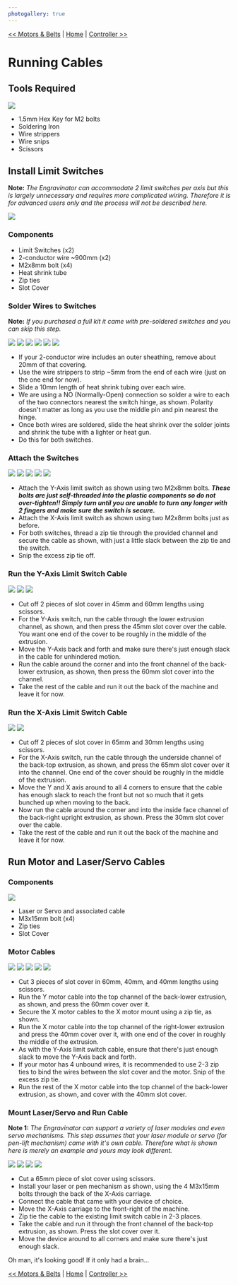 ```yaml
---
photogallery: true
---
```


[<< Motors & Belts](04.Motors_And_Belts.html) | [Home](/mk1/build/) | [Controller >>](06.Controller.html)

# Running Cables

## Tools Required

<a href="/mk1/img/build/089.jpg" data-imagelightbox="a"><img src="/mk1/img/build/thumb/089.jpg"></a>

-   1.5mm Hex Key for M2 bolts
-   Soldering Iron
-   Wire strippers
-   Wire snips
-   Scissors

## Install Limit Switches

**Note:** *The Engravinator can accommodate 2 limit switches per axis but this is largely unnecessary and requires more complicated wiring. Therefore it is for advanced users only and the process will not be described here.*

<a href="/mk1/img/build/090.jpg" data-imagelightbox="b"><img src="/mk1/img/build/thumb/090.jpg"></a>

### Components
-   Limit Switches (x2)
-   2-conductor wire ~900mm (x2)
-   M2x8mm bolt (x4)
-   Heat shrink tube
-   Zip ties
-   Slot Cover

### Solder Wires to Switches

**Note:** *If you purchased a full kit it came with pre-soldered switches and you can skip this step.*

<a href="/mk1/img/build/180.jpg" data-imagelightbox="z"><img src="/mk1/img/build/thumb/180.jpg"></a>
<a href="/mk1/img/build/181.jpg" data-imagelightbox="z"><img src="/mk1/img/build/thumb/181.jpg"></a>
<a href="/mk1/img/build/182.jpg" data-imagelightbox="z"><img src="/mk1/img/build/thumb/182.jpg"></a>
<a href="/mk1/img/build/183.jpg" data-imagelightbox="z"><img src="/mk1/img/build/thumb/183.jpg"></a>
<a href="/mk1/img/build/185.jpg" data-imagelightbox="z"><img src="/mk1/img/build/thumb/185.jpg"></a>
<a href="/mk1/img/build/186.jpg" data-imagelightbox="z"><img src="/mk1/img/build/thumb/186.jpg"></a>

-   If your 2-conductor wire includes an outer sheathing, remove about 20mm of that covering.
-   Use the wire strippers to strip ~5mm from the end of each wire (just on the one end for now).
-   Slide a 10mm length of heat shrink tubing over each wire.
-   We are using a NO (Normally-Open) connection so solder a wire to each of the two connectors nearest the switch hinge, as shown. Polarity doesn't matter as long as you use the middle pin and pin nearest the hinge.
-   Once both wires are soldered, slide the heat shrink over the solder joints and shrink the tube with a lighter or heat gun.
-   Do this for both switches.

### Attach the Switches

<a href="/mk1/img/build/091.jpg" data-imagelightbox="c"><img src="/mk1/img/build/thumb/091.jpg"></a>
<a href="/mk1/img/build/092.jpg" data-imagelightbox="c"><img src="/mk1/img/build/thumb/092.jpg"></a>
<a href="/mk1/img/build/093.jpg" data-imagelightbox="c"><img src="/mk1/img/build/thumb/093.jpg"></a>
<a href="/mk1/img/build/094.jpg" data-imagelightbox="c"><img src="/mk1/img/build/thumb/094.jpg"></a>
<a href="/mk1/img/build/095.jpg" data-imagelightbox="c"><img src="/mk1/img/build/thumb/095.jpg"></a>

-   Attach the Y-Axis limit switch as shown using two M2x8mm bolts. __*These bolts are just self-threaded into the plastic components so do not over-tighten!! Simply turn until you are unable to turn any longer with 2 fingers and make sure the switch is secure.*__
-   Attach the X-Axis limit switch as shown using two M2x8mm bolts just as before.
-   For both switches, thread a zip tie through the provided channel and secure the cable as shown, with just a little slack between the zip tie and the switch.
-   Snip the excess zip tie off.

### Run the Y-Axis Limit Switch Cable

<a href="/mk1/img/build/096.jpg" data-imagelightbox="d"><img src="/mk1/img/build/thumb/096.jpg"></a>
<a href="/mk1/img/build/097.jpg" data-imagelightbox="d"><img src="/mk1/img/build/thumb/097.jpg"></a>
<a href="/mk1/img/build/098.jpg" data-imagelightbox="d"><img src="/mk1/img/build/thumb/098.jpg"></a>

-   Cut off 2 pieces of slot cover in 45mm and 60mm lengths using scissors.
-   For the Y-Axis switch, run the cable through the lower extrusion channel, as shown, and then press the 45mm slot cover over the cable. You want one end of the cover to be roughly in the middle of the extrusion.
-   Move the Y-Axis back and forth and make sure there's just enough slack in the cable for unhindered motion.
-   Run the cable around the corner and into the front channel of the back-lower extrusion, as shown, then press the 60mm slot cover into the channel.
-   Take the rest of the cable and run it out the back of the machine and leave it for now.

### Run the X-Axis Limit Switch Cable

<a href="/mk1/img/build/099.jpg" data-imagelightbox="e"><img src="/mk1/img/build/thumb/099.jpg"></a>
<a href="/mk1/img/build/100.jpg" data-imagelightbox="e"><img src="/mk1/img/build/thumb/100.jpg"></a>

-   Cut off 2 pieces of slot cover in 65mm and 30mm lengths using scissors.
-   For the X-Axis switch, run the cable through the underside channel of the back-top extrusion, as shown, and press the 65mm slot cover over it into the channel. One end of the cover should be roughly in the middle of the extrusion.
-   Move the Y and X axis around to all 4 corners to ensure that the cable has enough slack to reach the front but not so much that it gets bunched up when moving to the back.
-   Now run the cable around the corner and into the inside face channel of the back-right upright extrusion, as shown. Press the 30mm slot cover over the cable.
-   Take the rest of the cable and run it out the back of the machine and leave it for now.

## Run Motor and Laser/Servo Cables

### Components

<a href="/mk1/img/build/101.jpg" data-imagelightbox="f"><img src="/mk1/img/build/thumb/101.jpg"></a>

-   <span class="dot blue"></span> Laser or Servo and associated cable
-   <span class="dot green"></span> M3x15mm bolt (x4)
-   <span class="dot purple"></span> Zip ties
-   <span class="dot red"></span> Slot Cover

### Motor Cables

<a href="/mk1/img/build/102.jpg" data-imagelightbox="g"><img src="/mk1/img/build/thumb/102.jpg"></a>
<a href="/mk1/img/build/103.jpg" data-imagelightbox="g"><img src="/mk1/img/build/thumb/103.jpg"></a>
<a href="/mk1/img/build/104.jpg" data-imagelightbox="g"><img src="/mk1/img/build/thumb/104.jpg"></a>
<a href="/mk1/img/build/105.jpg" data-imagelightbox="g"><img src="/mk1/img/build/thumb/105.jpg"></a>
<a href="/mk1/img/build/106.jpg" data-imagelightbox="g"><img src="/mk1/img/build/thumb/106.jpg"></a>

-   Cut 3 pieces of slot cover in 60mm, 40mm, and 40mm lengths using scissors.
-   Run the Y motor cable into the top channel of the back-lower extrusion, as shown, and press the 60mm cover over it.
-   Secure the X motor cables to the X motor mount using a zip tie, as shown.
-   Run the X motor cable into the top channel of the right-lower extrusion and press the 40mm cover over it, with one end of the cover in roughly the middle of the extrusion.
-   As with the Y-Axis limit switch cable, ensure that there's just enough slack to move the Y-Axis back and forth.
-   If your motor has 4 unbound wires, it is recommended to use 2-3 zip ties to bind the wires between the slot cover and the motor. Snip of the excess zip tie.
-   Run the rest of the X motor cable into the top channel of the back-lower extrusion, as shown, and cover with the 40mm slot cover.

### Mount Laser/Servo and Run Cable

**Note 1:** *The Engravinator can support a variety of laser modules and even servo mechanisms. This step assumes that your laser module or servo (for pen-lift mechanism) came with it's own cable. Therefore what is shown here is merely an example and yours may look different.*

<a href="/mk1/img/build/107.jpg" data-imagelightbox="h"><img src="/mk1/img/build/thumb/107.jpg"></a>
<a href="/mk1/img/build/108.jpg" data-imagelightbox="h"><img src="/mk1/img/build/thumb/108.jpg"></a>
<a href="/mk1/img/build/109.jpg" data-imagelightbox="h"><img src="/mk1/img/build/thumb/109.jpg"></a>
<a href="/mk1/img/build/110.jpg" data-imagelightbox=""><img src="/mk1/img/build/thumb/110.jpg"></a>

-   Cut a 65mm piece of slot cover using scissors.
-   Install your laser or pen mechanism as shown, using the 4 M3x15mm bolts through the back of the X-Axis carriage.
-   Connect the cable that came with your device of choice.
-   Move the X-Axis carriage to the front-right of the machine.
-   Zip tie the cable to the existing limit switch cable in 2-3 places.
-   Take the cable and run it through the front channel of the back-top extrusion, as shown. Press the slot cover over it.
-   Move the device around to all corners and make sure there's just enough slack.

Oh man, it's looking good! If it only had a brain...

[<< Motors & Belts](04.Motors_And_Belts.html) | [Home](/mk1/build/) | [Controller >>](06.Controller.html)